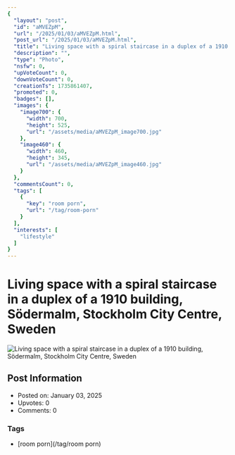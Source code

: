 ```yaml
---
{
  "layout": "post",
  "id": "aMVEZpM",
  "url": "/2025/01/03/aMVEZpM.html",
  "post_url": "/2025/01/03/aMVEZpM.html",
  "title": "Living space with a spiral staircase in a duplex of a 1910 building, Södermalm, Stockholm City Centre, Sweden",
  "description": "",
  "type": "Photo",
  "nsfw": 0,
  "upVoteCount": 0,
  "downVoteCount": 0,
  "creationTs": 1735861407,
  "promoted": 0,
  "badges": [],
  "images": {
    "image700": {
      "width": 700,
      "height": 525,
      "url": "/assets/media/aMVEZpM_image700.jpg"
    },
    "image460": {
      "width": 460,
      "height": 345,
      "url": "/assets/media/aMVEZpM_image460.jpg"
    }
  },
  "commentsCount": 0,
  "tags": [
    {
      "key": "room porn",
      "url": "/tag/room-porn"
    }
  ],
  "interests": [
    "lifestyle"
  ]
}
---
```


# Living space with a spiral staircase in a duplex of a 1910 building, Södermalm, Stockholm City Centre, Sweden

![Living space with a spiral staircase in a duplex of a 1910 building, Södermalm, Stockholm City Centre, Sweden](/assets/media/aMVEZpM_image700.jpg)

## Post Information

- Posted on: January 03, 2025
- Upvotes: 0
- Comments: 0

### Tags

- [room porn](/tag/room porn)
